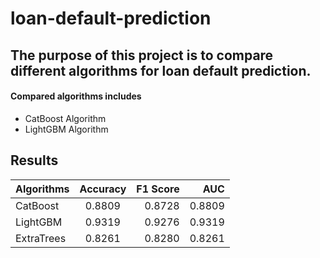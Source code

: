 # loan-default-prediction

## The purpose of this project is to compare different algorithms for loan default prediction.

#### Compared algorithms includes
  * CatBoost Algorithm
  * LightGBM Algorithm

## Results

| Algorithms     | Accuracy        | F1 Score  | AUC     |
| -------------  |:-------------:  | -----:    | ----:   |
| CatBoost       | 0.8809          | 0.8728    | 0.8809  |
| LightGBM       | 0.9319          | 0.9276    | 0.9319  |
| ExtraTrees     | 0.8261          | 0.8280    | 0.8261  |
